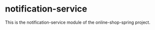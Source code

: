 # notification-service 
This is the notification-service module of the online-shop-spring project. 
